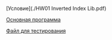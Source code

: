 [Условие](./HW01 Inverted Index Lib.pdf)

[Основная программа](./task_inverted_index_lib.py)

[Файл для тестирования](./test_inverted_index_lib.py)
